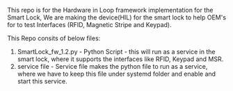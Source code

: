 This repo is for the Hardware in Loop framework implementation for the Smart Lock, We are making the device(HIL) for the smart lock to help OEM's for to test Interfaces (RFID, Magnetic Stripe and Keypad). 

This Repo consits of below files:
  1. SmartLock_fw_1.2.py - Python Script - this will run as a service in the smart lock, where it supports the interfaces like RFID, Keypad and MSR.
  2. service file - Service file makes the python file to run as a service, where we have to keep this file under systemd folder and enable and start this service.  
